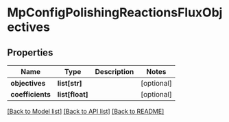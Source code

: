 # MpConfigPolishingReactionsFluxObjectives

## Properties
Name | Type | Description | Notes
------------ | ------------- | ------------- | -------------
**objectives** | **list[str]** |  | [optional] 
**coefficients** | **list[float]** |  | [optional] 

[[Back to Model list]](../README.md#documentation-for-models) [[Back to API list]](../README.md#documentation-for-api-endpoints) [[Back to README]](../README.md)

